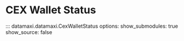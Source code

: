 # CEX Wallet Status

::: datamaxi.datamaxi.CexWalletStatus
    options:
      show_submodules: true
      show_source: false
